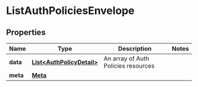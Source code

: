 

# ListAuthPoliciesEnvelope


## Properties

| Name | Type | Description | Notes |
|------------ | ------------- | ------------- | -------------|
|**data** | [**List&lt;AuthPolicyDetail&gt;**](AuthPolicyDetail.md) | An array of Auth Policies resources |  |
|**meta** | [**Meta**](Meta.md) |  |  |



